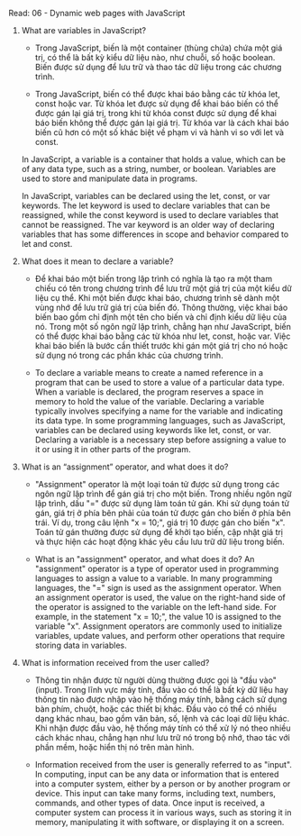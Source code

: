 Read: 06 - Dynamic web pages with JavaScript

1. What are variables in JavaScript?

    - Trong JavaScript, biến là một container (thùng chứa) chứa một giá trị, có thể là bất kỳ kiểu dữ liệu nào, như chuỗi, số hoặc boolean. Biến được sử dụng để lưu trữ và thao tác dữ liệu trong các chương trình.

    - Trong JavaScript, biến có thể được khai báo bằng các từ khóa let, const hoặc var. Từ khóa let được sử dụng để khai báo biến có thể được gán lại giá trị, trong khi từ khóa const được sử dụng để khai báo biến không thể được gán lại giá trị. Từ khóa var là cách khai báo biến cũ hơn có một số khác biệt về phạm vi và hành vi so với let và const.

    In JavaScript, a variable is a container that holds a value, which can be of any data type, such as a string, number, or boolean. Variables are used to store and manipulate data in programs.

    In JavaScript, variables can be declared using the let, const, or var keywords. The let keyword is used to declare variables that can be reassigned, while the const keyword is used to declare variables that cannot be reassigned. The var keyword is an older way of declaring variables that has some differences in scope and behavior compared to let and const.

2. What does it mean to declare a variable?

    - Để khai báo một biến trong lập trình có nghĩa là tạo ra một tham chiếu có tên trong chương trình để lưu trữ một giá trị của một kiểu dữ liệu cụ thể. Khi một biến được khai báo, chương trình sẽ dành một vùng nhớ để lưu trữ giá trị của biến đó. Thông thường, việc khai báo biến bao gồm chỉ định một tên cho biến và chỉ định kiểu dữ liệu của nó. Trong một số ngôn ngữ lập trình, chẳng hạn như JavaScript, biến có thể được khai báo bằng các từ khóa như let, const, hoặc var. Việc khai báo biến là bước cần thiết trước khi gán một giá trị cho nó hoặc sử dụng nó trong các phần khác của chương trình.

    - To declare a variable means to create a named reference in a program that can be used to store a value of a particular data type. When a variable is declared, the program reserves a space in memory to hold the value of the variable. Declaring a variable typically involves specifying a name for the variable and indicating its data type. In some programming languages, such as JavaScript, variables can be declared using keywords like let, const, or var. Declaring a variable is a necessary step before assigning a value to it or using it in other parts of the program.

3. What is an “assignment” operator, and what does it do?

    - "Assignment" operator là một loại toán tử được sử dụng trong các ngôn ngữ lập trình để gán giá trị cho một biến. Trong nhiều ngôn ngữ lập trình, dấu "=" được sử dụng làm toán tử gán. Khi sử dụng toán tử gán, giá trị ở phía bên phải của toán tử được gán cho biến ở phía bên trái. Ví dụ, trong câu lệnh "x = 10;", giá trị 10 được gán cho biến "x". Toán tử gán thường được sử dụng để khởi tạo biến, cập nhật giá trị và thực hiện các hoạt động khác yêu cầu lưu trữ dữ liệu trong biến.

    - What is an "assignment" operator, and what does it do?
An "assignment" operator is a type of operator used in programming languages to assign a value to a variable. In many programming languages, the "=" sign is used as the assignment operator. When an assignment operator is used, the value on the right-hand side of the operator is assigned to the variable on the left-hand side. For example, in the statement "x = 10;", the value 10 is assigned to the variable "x". Assignment operators are commonly used to initialize variables, update values, and perform other operations that require storing data in variables.

4. What is information received from the user called?

    - Thông tin nhận được từ người dùng thường được gọi là "đầu vào" (input). Trong lĩnh vực máy tính, đầu vào có thể là bất kỳ dữ liệu hay thông tin nào được nhập vào hệ thống máy tính, bằng cách sử dụng bàn phím, chuột, hoặc các thiết bị khác. Đầu vào có thể có nhiều dạng khác nhau, bao gồm văn bản, số, lệnh và các loại dữ liệu khác. Khi nhận được đầu vào, hệ thống máy tính có thể xử lý nó theo nhiều cách khác nhau, chẳng hạn như lưu trữ nó trong bộ nhớ, thao tác với phần mềm, hoặc hiển thị nó trên màn hình.

    - Information received from the user is generally referred to as "input". In computing, input can be any data or information that is entered into a computer system, either by a person or by another program or device. This input can take many forms, including text, numbers, commands, and other types of data. Once input is received, a computer system can process it in various ways, such as storing it in memory, manipulating it with software, or displaying it on a screen.
